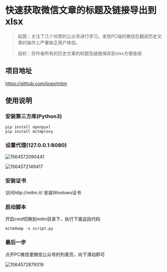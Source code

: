 # 快速获取微信文章的标题及链接导出到xlsx

> 起因：关注了几个优质的公众号进行学习，发现PC端的微信在翻阅历史文章的操作上严重缺乏用户体验。
>
> 目的：将作者所有的历史文章的标题及链接保存到xlsx方便查阅

## 项目地址

https://github.com/iicey/mitm

## 使用说明

### 安装第三方库(Python3)

```
pip install openpyxl
pip install mitmproxy
```

### 设置代理(127.0.0.1:8080)

![1564572090441](https://github.com/iicey/mitm/blob/master/img/1564572090441.png)

![1564572149417](https://github.com/iicey/mitm/blob/master/img/1564572149417.png)

### 安装证书

访问http://mitm.it/	安装Windows证书

### 启动脚本

开启cmd切换到mitm目录下，执行下面这段代码

```
mitmdump -s script.py
```

### 最后一步

点开PC微信里微信公众号的列表页，向下滑动即可

![1564572879319](https://github.com/iicey/mitm/blob/master/img/1564572879319.png)